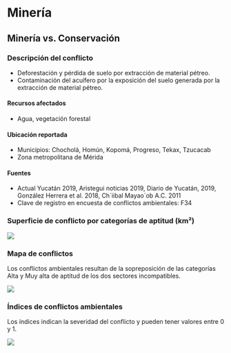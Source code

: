 # Minería

## Minería **vs.** Conservación

### Descripción del conflicto

- Deforestación y pérdida de suelo por extracción de material pétreo.
- Contaminación del acuífero por la exposición del suelo generada por la extracción de material pétreo.


#### Recursos afectados

* Agua, vegetación forestal


#### Ubicación reportada

- Municipios: Chocholá, Homún, Kopomá, Progreso, Tekax, Tzucacab
- Zona metropolitana de Mérida


#### Fuentes

- Actual Yucatán 2019, Aristegui noticias 2019, Diario de Yucatán, 2019, González Herrera et al. 2018, Ch´iibal Mayao´ob A.C. 2011
- Clave de registro en encuesta de conflictos ambientales: F34


### Superficie de conflicto por categorías de aptitud (km²)

![](/recursos/conflictos/fi_mineria_conservacion_extension.png)


### Mapa de conflictos

Los conflictos ambientales resultan de la sopreposición de las categorías Alta y Muy alta de aptitud de los dos sectores incompatibles.

![](/recursos/conflictos/mapa_mineria_eq_cruza_conservacion_eq.png)


### Índices de conflictos ambientales

Los índices indican la severidad del conflicto y pueden tener valores entre 0 y 1.

![](/recursos/conflictos/fi_mineria_conservacion_indices.png)
